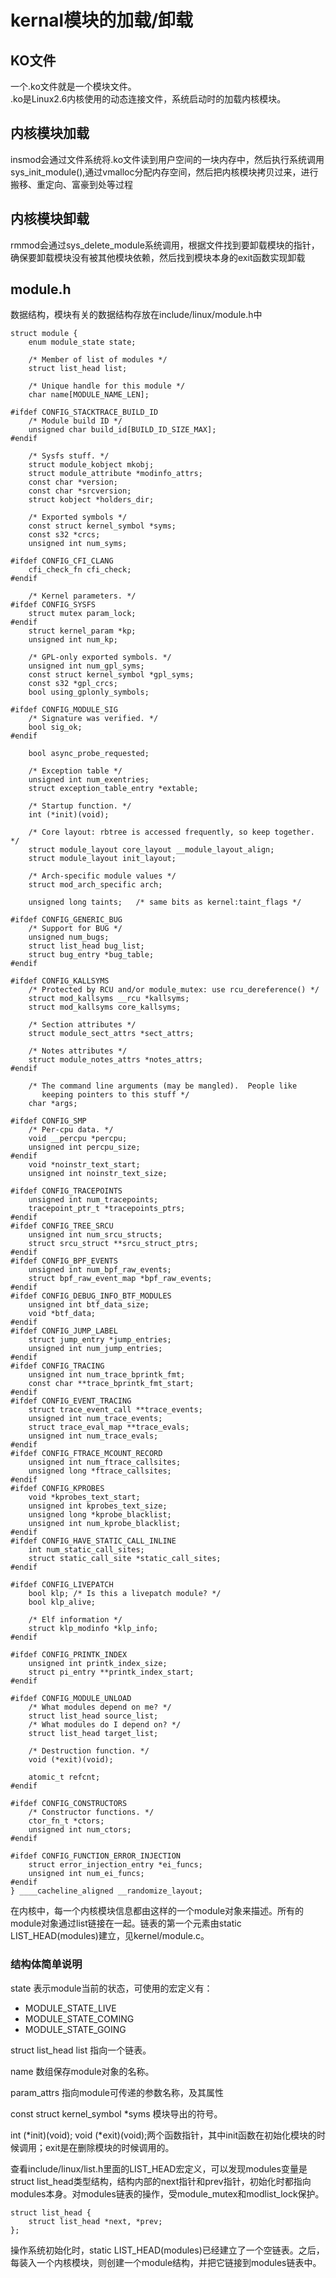 # kernal模块的加载/卸载
## KO文件
一个.ko文件就是一个模块文件。  
.ko是Linux2.6内核使用的动态连接文件，系统启动时的加载内核模块。
## 内核模块加载
insmod会通过文件系统将.ko文件读到用户空间的一块内存中，然后执行系统调用sys_init_module(),通过vmalloc分配内存空间，然后把内核模块拷贝过来，进行搬移、重定向、富豪到处等过程
## 内核模块卸载
rmmod会通过sys_delete_module系统调用，根据文件找到要卸载模块的指针，确保要卸载模块没有被其他模块依赖，然后找到模块本身的exit函数实现卸载

## module.h
数据结构，模块有关的数据结构存放在include/linux/module.h中
```
struct module {
    enum module_state state;

    /* Member of list of modules */
    struct list_head list;

    /* Unique handle for this module */
    char name[MODULE_NAME_LEN];

#ifdef CONFIG_STACKTRACE_BUILD_ID
    /* Module build ID */
    unsigned char build_id[BUILD_ID_SIZE_MAX];
#endif

    /* Sysfs stuff. */
    struct module_kobject mkobj;
    struct module_attribute *modinfo_attrs;
    const char *version;
    const char *srcversion;
    struct kobject *holders_dir;

    /* Exported symbols */
    const struct kernel_symbol *syms;
    const s32 *crcs;
    unsigned int num_syms;

#ifdef CONFIG_CFI_CLANG
    cfi_check_fn cfi_check;
#endif

    /* Kernel parameters. */
#ifdef CONFIG_SYSFS
    struct mutex param_lock;
#endif
    struct kernel_param *kp;
    unsigned int num_kp;

    /* GPL-only exported symbols. */
    unsigned int num_gpl_syms;
    const struct kernel_symbol *gpl_syms;
    const s32 *gpl_crcs;
    bool using_gplonly_symbols;

#ifdef CONFIG_MODULE_SIG
    /* Signature was verified. */
    bool sig_ok;
#endif

    bool async_probe_requested;

    /* Exception table */
    unsigned int num_exentries;
    struct exception_table_entry *extable;

    /* Startup function. */
    int (*init)(void);

    /* Core layout: rbtree is accessed frequently, so keep together. */
    struct module_layout core_layout __module_layout_align;
    struct module_layout init_layout;

    /* Arch-specific module values */
    struct mod_arch_specific arch;

    unsigned long taints;   /* same bits as kernel:taint_flags */

#ifdef CONFIG_GENERIC_BUG
    /* Support for BUG */
    unsigned num_bugs;
    struct list_head bug_list;
    struct bug_entry *bug_table;
#endif

#ifdef CONFIG_KALLSYMS
    /* Protected by RCU and/or module_mutex: use rcu_dereference() */
    struct mod_kallsyms __rcu *kallsyms;
    struct mod_kallsyms core_kallsyms;

    /* Section attributes */
    struct module_sect_attrs *sect_attrs;

    /* Notes attributes */
    struct module_notes_attrs *notes_attrs;
#endif

    /* The command line arguments (may be mangled).  People like
       keeping pointers to this stuff */
    char *args;

#ifdef CONFIG_SMP
    /* Per-cpu data. */
    void __percpu *percpu;
    unsigned int percpu_size;
#endif
    void *noinstr_text_start;
    unsigned int noinstr_text_size;

#ifdef CONFIG_TRACEPOINTS
    unsigned int num_tracepoints;
    tracepoint_ptr_t *tracepoints_ptrs;
#endif
#ifdef CONFIG_TREE_SRCU
    unsigned int num_srcu_structs;
    struct srcu_struct **srcu_struct_ptrs;
#endif
#ifdef CONFIG_BPF_EVENTS
    unsigned int num_bpf_raw_events;
    struct bpf_raw_event_map *bpf_raw_events;
#endif
#ifdef CONFIG_DEBUG_INFO_BTF_MODULES
    unsigned int btf_data_size;
    void *btf_data;
#endif
#ifdef CONFIG_JUMP_LABEL
    struct jump_entry *jump_entries;
    unsigned int num_jump_entries;
#endif
#ifdef CONFIG_TRACING
    unsigned int num_trace_bprintk_fmt;
    const char **trace_bprintk_fmt_start;
#endif
#ifdef CONFIG_EVENT_TRACING
    struct trace_event_call **trace_events;
    unsigned int num_trace_events;
    struct trace_eval_map **trace_evals;
    unsigned int num_trace_evals;
#endif
#ifdef CONFIG_FTRACE_MCOUNT_RECORD
    unsigned int num_ftrace_callsites;
    unsigned long *ftrace_callsites;
#endif
#ifdef CONFIG_KPROBES
    void *kprobes_text_start;
    unsigned int kprobes_text_size;
    unsigned long *kprobe_blacklist;
    unsigned int num_kprobe_blacklist;
#endif
#ifdef CONFIG_HAVE_STATIC_CALL_INLINE
    int num_static_call_sites;
    struct static_call_site *static_call_sites;
#endif

#ifdef CONFIG_LIVEPATCH
    bool klp; /* Is this a livepatch module? */
    bool klp_alive;

    /* Elf information */
    struct klp_modinfo *klp_info;
#endif

#ifdef CONFIG_PRINTK_INDEX
    unsigned int printk_index_size;
    struct pi_entry **printk_index_start;
#endif

#ifdef CONFIG_MODULE_UNLOAD
    /* What modules depend on me? */
    struct list_head source_list;
    /* What modules do I depend on? */
    struct list_head target_list;

    /* Destruction function. */
    void (*exit)(void);

    atomic_t refcnt;
#endif

#ifdef CONFIG_CONSTRUCTORS
    /* Constructor functions. */
    ctor_fn_t *ctors;
    unsigned int num_ctors;
#endif

#ifdef CONFIG_FUNCTION_ERROR_INJECTION
    struct error_injection_entry *ei_funcs;
    unsigned int num_ei_funcs;
#endif
} ____cacheline_aligned __randomize_layout;
```

在内核中，每一个内核模块信息都由这样的一个module对象来描述。所有的module对象通过list链接在一起。链表的第一个元素由static LIST_HEAD(modules)建立，见kernel/module.c。  

### 结构体简单说明

state 表示module当前的状态，可使用的宏定义有：
- MODULE_STATE_LIVE  
- MODULE_STATE_COMING  
- MODULE_STATE_GOING  

struct list_head list 指向一个链表。

name 数组保存module对象的名称。

param_attrs 指向module可传递的参数名称，及其属性

const struct kernel_symbol *syms 模块导出的符号。

int (*init)(void); void (*exit)(void);两个函数指针，其中init函数在初始化模块的时候调用；exit是在删除模块的时候调用的。

查看include/linux/list.h里面的LIST_HEAD宏定义，可以发现modules变量是struct list_head类型结构，结构内部的next指针和prev指针，初始化时都指向modules本身。对modules链表的操作，受module_mutex和modlist_lock保护。
```
struct list_head {
    struct list_head *next, *prev;
};
```
操作系统初始化时，static LIST_HEAD(modules)已经建立了一个空链表。之后，每装入一个内核模块，则创建一个module结构，并把它链接到modules链表中。